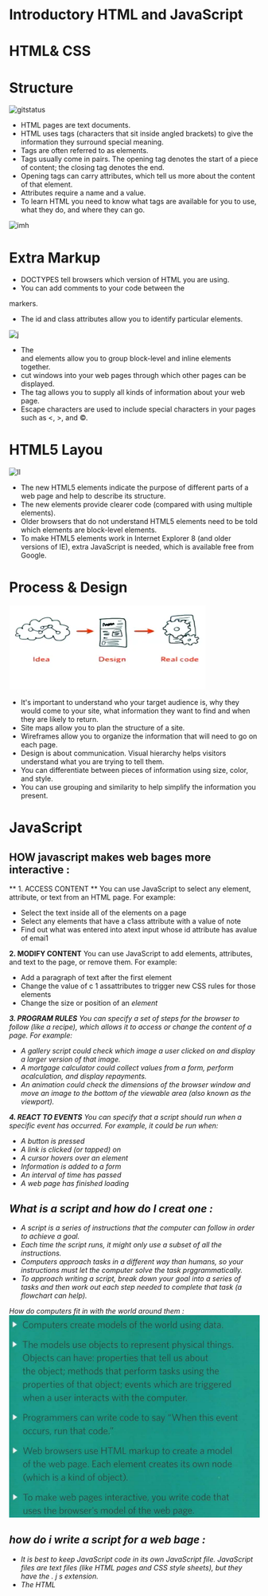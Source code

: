 # Introductory HTML and JavaScript
# HTML& CSS
# Structure

![gitstatus](https://www.oreilly.com/library/view/learning-web-design/9781449337513/httpatomoreillycomsourceoreillyimages2257981.png)

* HTML pages are text documents.
* HTML uses tags (characters that sit inside angled
brackets) to give the information they surround special
meaning.
* Tags are often referred to as elements.
* Tags usually come in pairs. The opening tag denotes
the start of a piece of content; the closing tag denotes
the end.
* Opening tags can carry attributes, which tell us more
about the content of that element.
* Attributes require a name and a value.
* To learn HTML you need to know what tags are
available for you to use, what they do, and where they
can go.

![imh](https://media.geeksforgeeks.org/wp-content/uploads/html.jpg)

# Extra Markup

* DOCTYPES tell browsers which version of HTML you
are using.
* You can add comments to your code between the
<!-- and --> markers.
* The id and class attributes allow you to identify
particular elements.

![j](https://support.airtable.com/hc/article_attachments/360048147214/blobid4.png)

* The <div> and <span> elements allow you to group
block-level and inline elements together.
* <iframes> cut windows into your web pages through
which other pages can be displayed.
* The <meta> tag allows you to supply all kinds of
information about your web page.
* Escape characters are used to include special
characters in your pages such as <, >, and ©.

# HTML5 Layou 

![ll](https://i.stack.imgur.com/nD8rl.png)
* The new HTML5 elements indicate the purpose of
different parts of a web page and help to describe
its structure.
* The new elements provide clearer code (compared
with using multiple <div> elements).
* Older browsers that do not understand HTML5
elements need to be told which elements are
block-level elements.
* To make HTML5 elements work in Internet Explorer 8
(and older versions of IE), extra JavaScript is needed,
which is available free from Google.

# Process & Design

![jj](Untitled.png)

* It's important to understand who your target audience
is, why they would come to your site, what information
they want to find and when they are likely to return.
* Site maps allow you to plan the structure of a site.
* Wireframes allow you to organize the information that
will need to go on each page.
* Design is about communication. Visual hierarchy helps
visitors understand what you are trying to tell them.
* You can differentiate between pieces of information
using size, color, and style.
* You can use grouping and similarity to help simplify
the information you present.

# JavaScript
## HOW javascript makes web bages more interactive :
** 1. ACCESS CONTENT **
You can use JavaScript to select any element, attribute, or text from an HTML page. For example:
* Select the text inside all of the <hl>
elements on a page
* Select any elements that have a c1ass attribute with a value of note
* Find out what was entered into atext input whose id attribute has avalue of emai1


**2. MODIFY CONTENT**
You can use JavaScript to add elements, attributes, and text to the page, or remove them. For example:
* Add a paragraph of text after the first <hl> element
* Change the value of c 1 assattributes to trigger new CSS rules for those elements
* Change the size or position of an <i mg> element 

**3. PROGRAM RULES**
You can specify a set of steps for the browser to follow (like a recipe), which allows it to access or change the
content of a page. For example:
* A gallery script could check which image a user clicked on and display a larger version of that image.
* A mortgage calculator could collect values from a form, perform acalculation, and display repayments.
* An animation could check the dimensions of the browser window and move an image to the bottom of the viewable area (also known as the viewport).

**4. REACT TO EVENTS**
You can specify that a script should run when a specific event has occurred. For example, it could be run when:
* A button is pressed
* A link is clicked (or tapped) on
* A cursor hovers over an element
* Information is added to a form
* An interval of time has passed
* A web page has finished loading

## What is a script and how do I creat one :

* A script is a series of instructions that the computer
can follow in order to achieve a goal.
* Each time the script runs, it might only use a subset of
all the instructions.
* Computers approach tasks in a different way than
humans, so your instructions must let the computer
solve the task prggrammatically.
* To approach writing a script, break down your goal into
a series of tasks and then work out each step needed
to complete that task (a flowchart can help). 

How do computers fit in  with the world around them :
![k](11.png)

## how do i write a script for a web bage : 
* It is best to keep JavaScript code in its own JavaScript
file. JavaScript files are text files (like HTML pages and
CSS style sheets), but they have the . j s extension.
* The HTML <script> element is used in HTML pages
to tell the browser to load the JavaScript file (rather like
the <link> element can be used to load a CSS file).
* If you view the source code of the page in the browser,
the JavaScript will not have changed the HTML,
because the script works with the model of the web
page that the browser has created. 

![k](https://datavisioner.net/wp-content/uploads/2020/04/javascript-illustration.png)